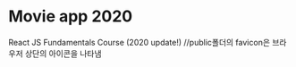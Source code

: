 # Movie app 2020
React JS Fundamentals Course (2020 update!)
//public폴더의 favicon은 브라우저 상단의 아이콘을 나타냄
